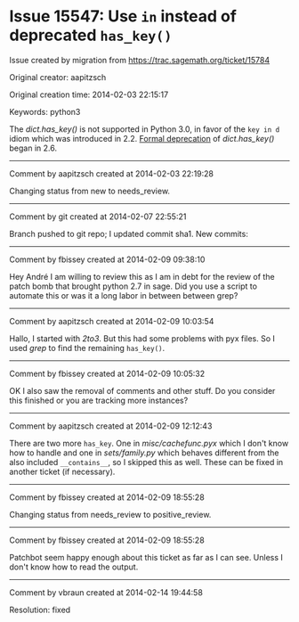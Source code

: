 # Issue 15547: Use `in` instead of deprecated `has_key()`

Issue created by migration from https://trac.sagemath.org/ticket/15784

Original creator: aapitzsch

Original creation time: 2014-02-03 22:15:17

Keywords: python3

The *dict.has_key()* is not supported in Python 3.0, in favor of the `key in d` idiom which was introduced in 2.2. [Formal deprecation](http://docs.pythonsprints.com/python3_porting/py-porting.html#replacing-dict-has-key) of *dict.has_key()* began in 2.6.


---

Comment by aapitzsch created at 2014-02-03 22:19:28

Changing status from new to needs_review.


---

Comment by git created at 2014-02-07 22:55:21

Branch pushed to git repo; I updated commit sha1. New commits:


---

Comment by fbissey created at 2014-02-09 09:38:10

Hey André I am willing to review this as I am in debt for the review of the patch bomb that brought python 2.7 in sage. Did you use a script to automate this or was it a long labor in between between grep?


---

Comment by aapitzsch created at 2014-02-09 10:03:54

Hallo, I started with _2to3_. But this had some problems with pyx files. So I used _grep_ to find the remaining `has_key()`.


---

Comment by fbissey created at 2014-02-09 10:05:32

OK I also saw the removal of comments and other stuff. Do you consider this finished or you are tracking more instances?


---

Comment by aapitzsch created at 2014-02-09 12:12:43

There are two more `has_key`. One in _misc/cachefunc.pyx_ which I don't know how to handle and one in _sets/family.py_ which behaves different from the also included `__contains__`, so I skipped this as well. These can be fixed in another ticket (if necessary).


---

Comment by fbissey created at 2014-02-09 18:55:28

Changing status from needs_review to positive_review.


---

Comment by fbissey created at 2014-02-09 18:55:28

Patchbot seem happy enough about this ticket as far as I can see. Unless I don't know how to read the output.


---

Comment by vbraun created at 2014-02-14 19:44:58

Resolution: fixed
